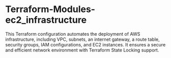 # Terraform-Modules-ec2_infrastructure
This Terraform configuration automates the deployment of AWS infrastructure, including VPC, subnets, an internet gateway, a route table, security groups, IAM configurations, and EC2 instances. It ensures a secure and efficient network environment with Terraform State Locking support.
